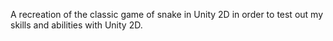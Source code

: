 A recreation of the classic game of snake in Unity 2D in order to test out my skills and abilities with Unity 2D.
